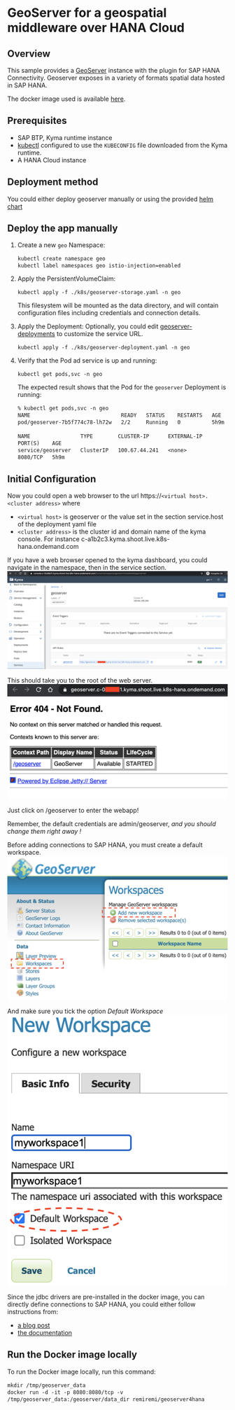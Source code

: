 # GeoServer for a geospatial middleware over HANA Cloud

## Overview

This sample provides a [GeoServer](http://geoserver.org/blog/) instance with the plugin for SAP HANA Connectivity. Geoserver exposes in a variety of formats spatial data hosted in SAP HANA.

The docker image used is available [here](./docker/Dockerfile).

## Prerequisites

- SAP BTP, Kyma runtime instance
- [kubectl](https://kubernetes.io/docs/tasks/tools/install-kubectl/) configured to use the `KUBECONFIG` file downloaded from the Kyma runtime.
- A HANA Cloud instance

## Deployment method

You could either deploy geoserver manually or using the provided [helm chart](../helm-charts/geoserver/README.md)

## Deploy the app manually

1. Create a new `geo` Namespace:

   ```shell
   kubectl create namespace geo
   kubectl label namespaces geo istio-injection=enabled
   ```

2. Apply the PersistentVolumeClaim:

   ```shell
   kubectl apply -f ./k8s/geoserver-storage.yaml -n geo
   ```

   This filesystem will be mounted as the data directory, and will contain configuration files including credentials and connection details.

3. Apply the Deployment: Optionally, you could edit [geoserver-deployments](./k8s/geoserver-deployment.yaml) to customize the service URL.

   ```shell
   kubectl apply -f ./k8s/geoserver-deployment.yaml -n geo
   ```

4. Verify that the Pod ad service is up and running:

   ```shell
   kubectl get pods,svc -n geo
   ```

   The expected result shows that the Pod for the `geoserver` Deployment is running:

   ```shell
   % kubectl get pods,svc -n geo
   NAME                             READY   STATUS    RESTARTS   AGE
   pod/geoserver-7b5f774c78-lh72w   2/2     Running   0          5h9m

   NAME                TYPE        CLUSTER-IP      EXTERNAL-IP   PORT(S)    AGE
   service/geoserver   ClusterIP   100.67.44.241   <none>        8080/TCP   5h9m
   ```

## Initial Configuration

Now you could open a web browser to the url https://`<virtual host>.<cluster address>` where

- `<virtual host>` is geoserver or the value set in the section service.host of the deployment yaml file
- `<cluster address>` is the cluster id and domain name of the kyma console. For instance c-a1b2c3.kyma.shoot.live.k8s-hana.ondemand.com

If you have a web browser opened to the kyma dashboard, you could navigate in the namespace, then in the service section.
![screenshot](./img/serviceurl.png)

This should take you to the root of the web server.
![screenshot](./img/rooturl.png)

Just click on /geoserver to enter the webapp!

Remember, the default credentials are admin/geoserver, _and you should change them right away !_

Before adding connections to SAP HANA, you must create a default workspace.
![screenshot](./img/workspace.png)

And make sure you tick the option _Default Workspace_
![screenshot](./img/workspace2.png)

Since the jdbc drivers are pre-installed in the docker image, you can directly define connections to SAP HANA, you could either follow instructions from:

- [a blog post](https://blogs.sap.com/2019/11/26/open-source-gis-with-sap-hana/)
- [the documentation](https://docs.geoserver.org/latest/en/user/community/hana/index.html)

## Run the Docker image locally

To run the Docker image locally, run this command:

```shell
mkdir /tmp/geoserver_data
docker run -d -it -p 8080:8080/tcp -v /tmp/geoserver_data:/geoserver/data_dir remiremi/geoserver4hana
```
